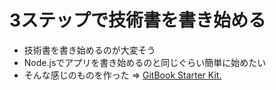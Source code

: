 # 3ステップで技術書を書き始める

-   技術書を書き始めるのが大変そう
-   Node.jsでアプリを書き始めるのと同じぐらい簡単に始めたい
-   そんな感じのものを作った => [GitBook Starter Kit.](https://github.com/azu/gitbook-starter-kit "GitBook Starter Kit.")
